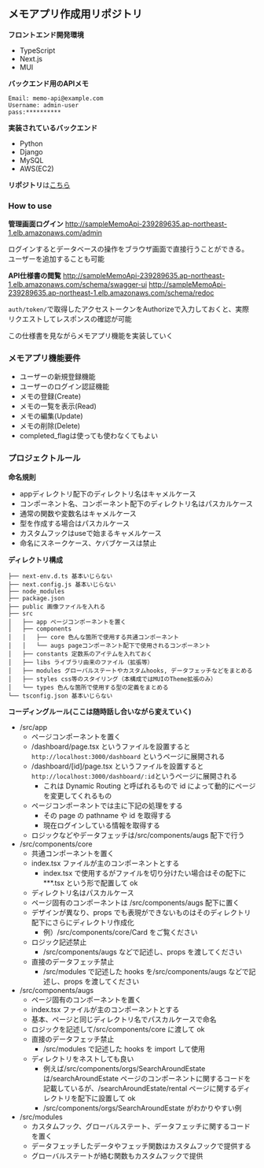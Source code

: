 ## メモアプリ作成用リポジトリ

**フロントエンド開発環境**
- TypeScript
- Next.js
- MUI

**バックエンド用のAPIメモ**
```
Email: memo-api@example.com
Username: admin-user
pass:**********
```
**実装されているバックエンド**
- Python
- Django
- MySQL
- AWS(EC2)

**リポジトリ**は[こちら](https://github.com/dende-h/sampleMemoApi)

### How to use

**管理画面ログイン**
http://sampleMemoApi-239289635.ap-northeast-1.elb.amazonaws.com/admin

ログインするとデータベースの操作をブラウザ画面で直接行うことができる。
ユーザーを追加することも可能

**API仕様書の閲覧**
http://sampleMemoApi-239289635.ap-northeast-1.elb.amazonaws.com/schema/swagger-ui
http://sampleMemoApi-239289635.ap-northeast-1.elb.amazonaws.com/schema/redoc

```auth/token/```で取得したアクセストークンをAuthorizeで入力しておくと、実際リクエストしてレスポンスの確認が可能

この仕様書を見ながらメモアプリ機能を実装していく

### メモアプリ機能要件
- ユーザーの新規登録機能
- ユーザーのログイン認証機能
- メモの登録(Create)
- メモの一覧を表示(Read)
- メモの編集(Update)
- メモの削除(Delete)
- completed_flagは使っても使わなくてもよい

### プロジェクトルール
**命名規則**
- appディレクトリ配下のディレクトリ名はキャメルケース
- コンポーネント名、コンポーネント配下のディレクトリ名はパスカルケース
- 通常の関数や変数名はキャメルケース
- 型を作成する場合はパスカルケース
- カスタムフックはuseで始まるキャメルケース
- 命名にスネークケース、ケバブケースは禁止


**ディレクトリ構成**
```tree
├── next-env.d.ts 基本いじらない
├── next.config.js 基本いじらない
├── node_modules
├── package.json
├── public 画像ファイルを入れる
├── src
│   ├── app ページコンポーネントを置く
│   ├── components
│   │   ├── core 色んな箇所で使用する共通コンポーネント
│   │   └── augs pageコンポーネント配下で使用されるコンポーネント
│   ├── constants 定数系のアイテムを入れておく
│   ├── libs ライブラリ由来のファイル（拡張等）
│   ├── modules グローバルステートやカスタムhooks, データフェッチなどをまとめる
│   ├── styles css等のスタイリング（本構成ではMUIのTheme拡張のみ）
│   └── types 色んな箇所で使用する型の定義をまとめる
└── tsconfig.json 基本いじらない
```

**コーディングルール(ここは随時話し合いながら変えていく)**
- /src/app
  - ページコンポーネントを置く
  - /dashboard/page.tsx というファイルを設置すると `http://localhost:3000/dashboard` というページに展開される
  - /dashboard/[id]/page.tsx というファイルを設置すると`http://localhost:3000/dashboard/:id`というページに展開される
    - これは Dynamic Routing と呼ばれるもので id によって動的にページを変更してくれるもの
  - ページコンポーネントでは主に下記の処理をする
    - その page の pathname や id を取得する
    - 現在ログインしている情報を取得する
  - ロジックなどやデータフェッチは/src/components/augs 配下で行う
- /src/components/core
  - 共通コンポーネントを置く
  - index.tsx ファイルが主のコンポーネントとする
    - index.tsx で使用するがファイルを切り分けたい場合はその配下に\*\*\*.tsx という形で配置して ok
  - ディレクトリ名はパスカルケース
  - ページ固有のコンポーネントは /src/components/augs 配下に置く
  - デザインが異なり、props でも表現ができないものはそのディレクトリ配下にさらにディレクトリ作成化
    - 例）/src/components/core/Card をご覧ください
  - ロジック記述禁止
    - /src/components/augs などで記述し、props を渡してください
  - 直接のデータフェッチ禁止
    - /src/modules で記述した hooks を/src/components/augs などで記述し、props を渡してください
- /src/components/augs
  - ページ固有のコンポーネントを置く
  - index.tsx ファイルが主のコンポーネントとする
  - 基本、ページと同じディレクトリ名でパスカルケースで命名
  - ロジックを記述して/src/components/core に渡して ok
  - 直接のデータフェッチ禁止
    - /src/modules で記述した hooks を import して使用
  - ディレクトリをネストしても良い
    - 例えば/src/components/orgs/SearchAroundEstate は/searchAroundEstate ページのコンポーネントに関するコードを記載しているが、/searchAroundEstate/rental ページに関するディレクトリを配下に設置して ok
    - /src/components/orgs/SearchAroundEstate がわかりやすい例
- /src/modules
  - カスタムフック、グローバルステート、データフェッチに関するコードを置く
  - データフェッチしたデータやフェッチ関数はカスタムフックで提供する
  - グローバルステートが絡む関数もカスタムフックで提供
